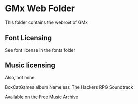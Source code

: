 # GMx Web Folder

This folder contains the webroot of GMx

## Font Licensing

See font license in the fonts folder

## Music licensing

Also, not mine.

BoxCatGames album Nameless: The Hackers RPG Soundtrack

[Available on the Free Music Archive](http://freemusicarchive.org/music/BoxCat_Games/Nameless_the_Hackers_RPG_Soundtrack/)
